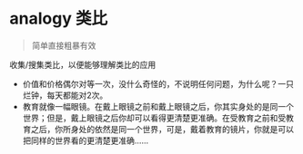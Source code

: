 # analogy 类比

> 简单直接粗暴有效

收集/搜集类比，以便能够理解类比的应用

- 价值和价格偶尔对等一次，没什么奇怪的，不说明任何问题，为什么呢？一只烂钟，每天都能对2次。
-  教育就像一幅眼镜。在戴上眼镜之前和戴上眼镜之后，你其实身处的是同一个世界；但是，戴上眼镜之后你却可以看得更清楚更准确。在受教育之前和受教育之后，你所身处的依然是同一个世界，可是，戴着教育的镜片，你就是可以把同样的世界看的更清楚更准确…… 


